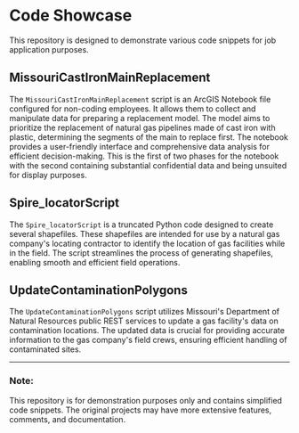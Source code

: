 # Code Showcase

This repository is designed to demonstrate various code snippets for job application purposes.

## MissouriCastIronMainReplacement

The `MissouriCastIronMainReplacement` script is an ArcGIS Notebook file configured for non-coding employees. It allows them to collect and manipulate data for preparing a replacement model. The model aims to prioritize the replacement of natural gas pipelines made of cast iron with plastic, determining the segments of the main to replace first. The notebook provides a user-friendly interface and comprehensive data analysis for efficient decision-making. This is the first of two phases for the notebook with the second containing substantial confidential data and being unsuited for display purposes.

## Spire_locatorScript

The `Spire_locatorScript` is a truncated Python code designed to create several shapefiles. These shapefiles are intended for use by a natural gas company's locating contractor to identify the location of gas facilities while in the field. The script streamlines the process of generating shapefiles, enabling smooth and efficient field operations.

## UpdateContaminationPolygons

The `UpdateContaminationPolygons` script utilizes Missouri's Department of Natural Resources public REST services to update a gas facility's data on contamination locations. The updated data is crucial for providing accurate information to the gas company's field crews, ensuring efficient handling of contaminated sites.

---

### Note:

This repository is for demonstration purposes only and contains simplified code snippets. The original projects may have more extensive features, comments, and documentation.
